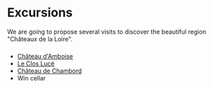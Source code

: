
# Excursions
We are going to propose several visits to discover the beautiful region "Châteaux de la Loire".
###
* [Château d'Amboise](https://www.chateau-amboise.com/)
* [Le Clos Lucé](http://www.vinci-closluce.com/)
* [Château de Chambord](https://en.wikipedia.org/wiki/Ch%C3%A2teau_de_Chambord/)
* Win cellar


